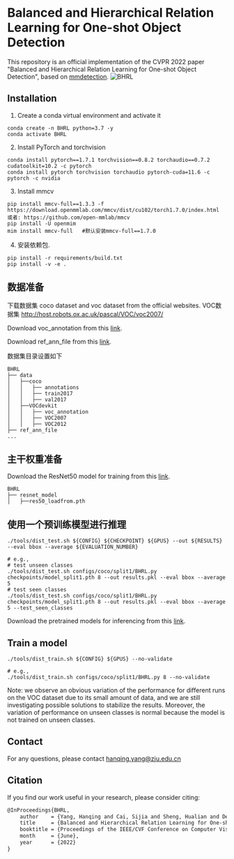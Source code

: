 # Balanced and Hierarchical Relation Learning for One-shot Object Detection
This repository is an official implementation of the CVPR 2022 paper "Balanced and Hierarchical Relation Learning for One-shot Object Detection", based on [mmdetection](https://github.com/open-mmlab/mmdetection).
![BHRL](images/BHRL.png)

## Installation

1. Create a conda virtual environment and activate it

```shell
conda create -n BHRL python=3.7 -y
conda activate BHRL
```

2. Install PyTorch and torchvision 

```shell
conda install pytorch==1.7.1 torchvision==0.8.2 torchaudio==0.7.2 cudatoolkit=10.2 -c pytorch
conda install pytorch torchvision torchaudio pytorch-cuda=11.6 -c pytorch -c nvidia

```

3. Install mmcv

```shell
pip install mmcv-full==1.3.3 -f https://download.openmmlab.com/mmcv/dist/cu102/torch1.7.0/index.html
或者: https://github.com/open-mmlab/mmcv
pip install -U openmim
mim install mmcv-full   #默认安装mmcv-full==1.7.0
```

4. 安装依赖包.

```shell
pip install -r requirements/build.txt
pip install -v -e . 
```

## 数据准备

下载数据集 coco dataset and voc dataset from the official websites. 
VOC数据集
http://host.robots.ox.ac.uk/pascal/VOC/voc2007/

Download voc_annotation from this [link](https://drive.google.com/drive/folders/1czLhPw65ILmiGU8z95qHGkVTi0EdTGiJ?usp=sharing).

Download ref_ann_file from this [link](https://drive.google.com/drive/folders/1GztcOl8ltCVv9YJdhuvFZq15LTwxWJ7M?usp=sharing).

数据集目录设置如下
```
BHRL
├── data
│   ├──coco
│   │   ├── annotations
│   │   ├── train2017
│   │   ├── val2017
│   ├──VOCdevkit
│   │   ├── voc_annotation
│   │   ├── VOC2007
│   │   ├── VOC2012
├── ref_ann_file
...
```

## 主干权重准备

Download the ResNet50 model for training from this [link](https://drive.google.com/file/d/1tcRtU-CBu1q00cnnZ6jiF2vvQCzY0a4P/view?usp=sharing).

```
BHRL
├── resnet_model
│   ├──res50_loadfrom.pth
```

## 使用一个预训练模型进行推理 
```shell
./tools/dist_test.sh ${CONFIG} ${CHECKPOINT} ${GPUS} --out ${RESULTS} --eval bbox --average ${EVALUATION_NUMBER}

# e.g.,
# test unseen classes
./tools/dist_test.sh configs/coco/split1/BHRL.py checkpoints/model_split1.pth 8 --out results.pkl --eval bbox --average 5
# test seen classes
./tools/dist_test.sh configs/coco/split1/BHRL.py checkpoints/model_split1.pth 8 --out results.pkl --eval bbox --average 5 --test_seen_classes
```
Download the pretrained models for inferencing from this [link](https://drive.google.com/drive/folders/1emTPlHRT2_z3Rrgo1ltbcGyVvr3ZEF_v?usp=sharing).

## Train a model
```shell
./tools/dist_train.sh ${CONFIG} ${GPUS} --no-validate

# e.g.,
./tools/dist_train.sh configs/coco/split1/BHRL.py 8 --no-validate
```
Note: we observe an obvious variation of the performance for different runs on the VOC dataset due to its small amount of data, and we are still investigating possible solutions to stabilize the results. Moreover, the variation of performance on unseen classes is normal because the model is not trained on unseen classes.

## Contact 
For any questions, please contact hanqing.yang@zju.edu.cn

## Citation
If you find our work useful in your research, please consider citing:

```latex
@InProceedings{BHRL,
    author    = {Yang, Hanqing and Cai, Sijia and Sheng, Hualian and Deng, Bing and Huang, Jianqiang and Hua, Xiansheng and Tang, Yong and Zhang, Yu},
    title     = {Balanced and Hierarchical Relation Learning for One-shot Object Detection},
    booktitle = {Proceedings of the IEEE/CVF Conference on Computer Vision and Pattern Recognition (CVPR)},
    month     = {June},
    year      = {2022}
}
```
